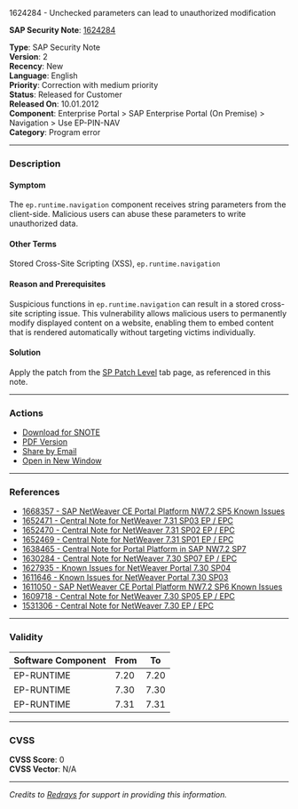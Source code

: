 1624284 - Unchecked parameters can lead to unauthorized modification

**SAP Security Note**: [1624284](https://me.sap.com/notes/0001624284)

**Type**: SAP Security Note  
**Version**: 2  
**Recency**: New  
**Language**: English  
**Priority**: Correction with medium priority  
**Status**: Released for Customer  
**Released On**: 10.01.2012  
**Component**: Enterprise Portal > SAP Enterprise Portal (On Premise) > Navigation > Use EP-PIN-NAV  
**Category**: Program error

---

### Description

#### Symptom
The `ep.runtime.navigation` component receives string parameters from the client-side. Malicious users can abuse these parameters to write unauthorized data.

#### Other Terms
Stored Cross-Site Scripting (XSS), `ep.runtime.navigation`

#### Reason and Prerequisites
Suspicious functions in `ep.runtime.navigation` can result in a stored cross-site scripting issue. This vulnerability allows malicious users to permanently modify displayed content on a website, enabling them to embed content that is rendered automatically without targeting victims individually.

#### Solution
Apply the patch from the [SP Patch Level](https://me.sap.com/notes/0001624284#SP-Patch-Level) tab page, as referenced in this note.

---

### Actions

- [Download for SNOTE](https://notesdownloads.sap.com/note/0040000017297972017)
- [PDF Version](https://userapps.support.sap.com/sap/support/sfm/notes/print/0001624284?language=en-US&token=088F2CFB4B4157F73EB53AEBE9DB410C)
- [Share by Email](https://me.sap.com/notes/0001624284#ShareByEmail)
- [Open in New Window](https://me.sap.com/notes/0001624284#OpenNewWindow)

---

### References

- [1668357 - SAP NetWeaver CE Portal Platform NW7.2 SP5 Known Issues](https://me.sap.com/notes/1668357)
- [1652471 - Central Note for NetWeaver 7.31 SP03 EP / EPC](https://me.sap.com/notes/1652471)
- [1652470 - Central Note for NetWeaver 7.31 SP02 EP / EPC](https://me.sap.com/notes/1652470)
- [1652469 - Central Note for NetWeaver 7.31 SP01 EP / EPC](https://me.sap.com/notes/1652469)
- [1638465 - Central Note for Portal Platform in SAP NW7.2 SP7](https://me.sap.com/notes/1638465)
- [1630284 - Central Note for NetWeaver 7.30 SP07 EP / EPC](https://me.sap.com/notes/1630284)
- [1627935 - Known Issues for NetWeaver Portal 7.30 SP04](https://me.sap.com/notes/1627935)
- [1611646 - Known Issues for NetWeaver Portal 7.30 SP03](https://me.sap.com/notes/1611646)
- [1611050 - SAP NetWeaver CE Portal Platform NW7.2 SP6 Known Issues](https://me.sap.com/notes/1611050)
- [1609718 - Central Note for NetWeaver 7.30 SP05 EP / EPC](https://me.sap.com/notes/1609718)
- [1531306 - Central Note for NetWeaver 7.30 EP / EPC](https://me.sap.com/notes/1531306)

---

### Validity

| Software Component | From | To |
|--------------------|------|----|
| EP-RUNTIME         | 7.20 | 7.20 |
| EP-RUNTIME         | 7.30 | 7.30 |
| EP-RUNTIME         | 7.31 | 7.31 |

---

### CVSS

**CVSS Score**: 0  
**CVSS Vector**: N/A

---

*Credits to [Redrays](https://redrays.io) for support in providing this information.*